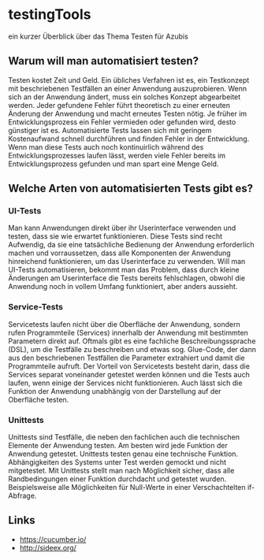 # testingTools 
ein kurzer Überblick über das Thema Testen für Azubis

## Warum will man automatisiert testen?
Testen kostet Zeit und Geld. Ein übliches Verfahren ist es, ein Testkonzept mit beschriebenen Testfällen an einer Anwendung auszuprobieren. Wenn sich an der Anwendung ändert, muss ein solches Konzept abgearbeitet werden. Jeder gefundene Fehler führt theoretisch zu einer erneuten Änderung der Anwendung und macht erneutes Testen nötig. Je früher im Entwicklungsprozess ein Fehler vermieden oder gefunden wird, desto günstiger ist es. Automatisierte Tests lassen sich mit geringem Kostenaufwand schnell durchführen und finden Fehler in der Entwicklung. Wenn man diese Tests auch noch kontinuirlich während des Entwicklungsprozesses laufen lässt, werden viele Fehler bereits im Entwicklungsprozess gefunden und man spart eine Menge Geld. 


## Welche Arten von automatisierten Tests gibt es?


### UI-Tests
Man kann Anwendungen direkt über ihr Userinterface verwenden und testen, dass sie wie erwartet funktionieren. Diese Tests sind recht Aufwendig, da sie eine tatsächliche Bedienung der Anwendung erforderlich machen und vorraussetzen, dass alle Komponenten der Anwendung hinreichend funktionieren, um das Userinterface zu verwenden. Will man UI-Tests automatisieren, bekommt man das Problem, dass durch kleine Änderungen am Userinterface die Tests bereits fehlschlagen, obwohl die Anwendung noch in vollem Umfang funktioniert, aber anders aussieht.

### Service-Tests
Servicetests laufen nicht über die Oberfläche der Anwendung, sondern rufen Programmteile (Services) innerhalb der Anwendung mit bestimmten Parametern direkt auf. Oftmals gibt es eine fachliche Beschreibungssprache (DSL), um die Testfälle zu beschreiben und etwas sog. Glue-Code, der dann aus den beschriebenen Testfällen die Parameter extrahiert und damit die Programmteile aufruft. Der Vorteil von Servicetests besteht darin, dass die Services separat voneinander getestet werden können und die Tests auch laufen, wenn einige der Services nicht funktionieren. Auch lässt sich die Funktion der Anwendung unabhängig von der Darstellung auf der Oberfläche testen.

### Unittests
Unittests sind Testfälle, die neben den fachlichen auch die technischen Elemente der Anwendung testen. Am besten wird jede Funktion der Anwendung getestet. Unittests testen genau eine technische Funktion. Abhängigkeiten des Systems unter Test werden gemockt und nicht mitgetestet. Mit Unittests stellt man nach Möglichkeit sicher, dass alle Randbedingungen einer Funktion durchdacht und getestet wurden. Beispielsweise alle Möglichkeiten für Null-Werte in einer Verschachtelten if-Abfrage.

## Links
- https://cucumber.io/
- http://sideex.org/
